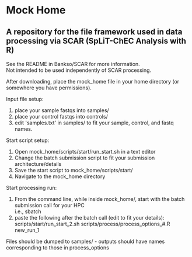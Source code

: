 # Mock Home
## A repository for the file framework used in data processing via SCAR (SpLiT-ChEC Analysis with R)

See the README in Bankso/SCAR for more information.  
Not intended to be used independently of SCAR processing.

After downloading, place the mock_home file in your home directory (or somewhere you have permissions).

Input file setup:  
1) place your sample fastqs into samples/  
2) place your control fastqs into controls/   
3) edit 'samples.txt' in samples/ to fit your sample, control, and fastq names.  
  
Start script setup:  
1) Open mock_home/scripts/start/run_start.sh in a text editor  
2) Change the batch submission script to fit your submission architecture/details  
3) Save the start script to mock_home/scripts/start/  
4) Navigate to the mock_home directory  
  
Start processing run:  
1) From the command line, while inside mock_home/, start with the batch submission call for your HPC  
	i.e., sbatch  
2) paste the following after the batch call (edit to fit your details):  
	 scripts/start/run_start_2.sh scripts/process/process_options_#.R new_run_1  
  
Files should be dumped to samples/ - outputs should have names corresponding to those in process_options